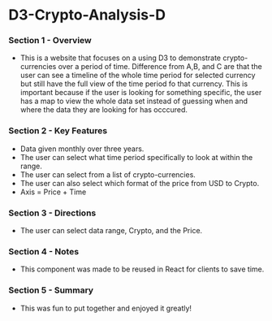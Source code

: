 # D3-Crypto-Analysis-D

### Section 1 - Overview 
- This is a website that focuses on a using D3 to demonstrate crypto-currencies over a period of time. 
  Difference from A,B, and C are that the user can see a timeline of the whole time period for selected 
  currency but still have the full view of the time period fo that currency. This is important because if the user is
  looking for something specific, the user has a map to view the whole data set instead of guessing when and where 
  the data they are looking for has occcured.

### Section 2 - Key Features
- Data given monthly over three years. 
- The user can select what time period specifically to look at within the range. 
- The user can select from a list of crypto-currencies.
- The user can also select which format of the price from USD to Crypto.
- Axis = Price + Time


### Section 3 - Directions
- The user can select data range, Crypto, and the Price.


### Section 4 - Notes 
- This component was made to be reused in React for clients to save time.


### Section 5 - Summary 
- This was fun to put together and enjoyed it greatly! 
